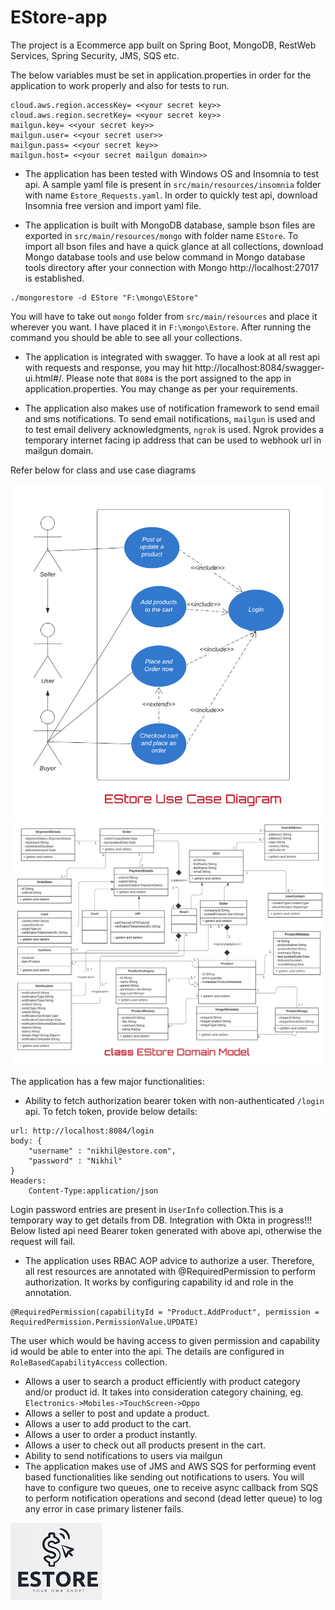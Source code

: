# EStore-app
The project is a Ecommerce app built on Spring Boot, MongoDB, RestWeb Services, Spring Security, JMS, SQS etc.

The below variables must be set in application.properties in order for the application to work properly and also for tests to run.

```shell
cloud.aws.region.accessKey= <<your secret key>>
cloud.aws.region.secretKey= <<your secret key>>
mailgun.key= <<your secret key>>
mailgun.user= <<your secret user>>
mailgun.pass= <<your secret key>>
mailgun.host= <<your secret mailgun domain>>
```
- The application has been tested with Windows OS and Insomnia to test api. A sample yaml file is present in `src/main/resources/insomnia` folder with name `Estore_Requests.yaml`.
In order to quickly test api, download Insomnia free version and import yaml file.

- The application is built with MongoDB database, sample bson files are exported in `src/main/resources/mongo` with folder name `EStore`. To import all bson files and have a quick 
glance at all collections, download Mongo database tools and use below command in Mongo database tools directory after your connection with Mongo http://localhost:27017 is established.
```shell
./mongorestore -d EStore "F:\mongo\EStore"
```
You will have to take out `mongo` folder from `src/main/resources` and place it wherever you want. I have placed it in `F:\mongo\Estore`. After running the command you should be able to see all your collections.

- The application is integrated with swagger. To have a look at all rest api with requests and response, you may hit http://localhost:8084/swagger-ui.html#/.
Please note that `8084` is the port assigned to the app in application.properties. You may change as per your requirements.

- The application also makes use of notification framework to send email and sms notifications. To send email notifications,
`mailgun` is used and to test email delivery acknowledgments, `ngrok` is used. Ngrok provides a temporary internet facing ip address that can be used to webhook url in mailgun domain. 

Refer below for class and use case diagrams

![EStoreUseCaseDiagram](src/main/resources/lldDiagrams/EStoreUseCaseDiagram.png)
![EStoreClassDiagram](src/main/resources/lldDiagrams/EStoreClassDiagram.png)

The application has a few major functionalities:
- Ability to fetch authorization bearer token with non-authenticated `/login` api. To fetch token, provide below details:
```shell
url: http://localhost:8084/login
body: {
	"username" : "nikhil@estore.com",
	"password" : "Nikhil"
}
Headers:
    Content-Type:application/json
```
Login password entries are present in `UserInfo` collection.This is a temporary way to get details from DB. Integration with Okta in progress!!! Below listed api need Bearer token generated with above api, otherwise the request will fail.
- The application uses RBAC AOP advice to authorize a user. Therefore, all rest resources are annotated with @RequiredPermission to perform authorization. 
It works by configuring capability id and role in the annotation.
```shell
@RequiredPermission(capabilityId = "Product.AddProduct", permission = RequiredPermission.PermissionValue.UPDATE)
```
The user which would be having access to given permission and capability id would be able to enter into the api. The details are configured in `RoleBasedCapabilityAccess` collection. 
- Allows a user to search a product efficiently with product category and/or product id. It takes into consideration category chaining, eg. `Electronics->Mobiles->TouchScreen->Oppo`
- Allows a seller to post and update a product.
- Allows a user to add product to the cart.
- Allows a user to order a product instantly.
- Allows a user to check out all products present in the cart.
- Ability to send notifications to users via mailgun
- The application makes use of JMS and AWS SQS for performing event based functionalities like sending out notifications to users. You will have to configure two queues, one to receive async callback from SQS to perform notification operations and second (dead letter queue) to log any error in case primary listener fails. 

![estore](src/main/resources/estore.png)
